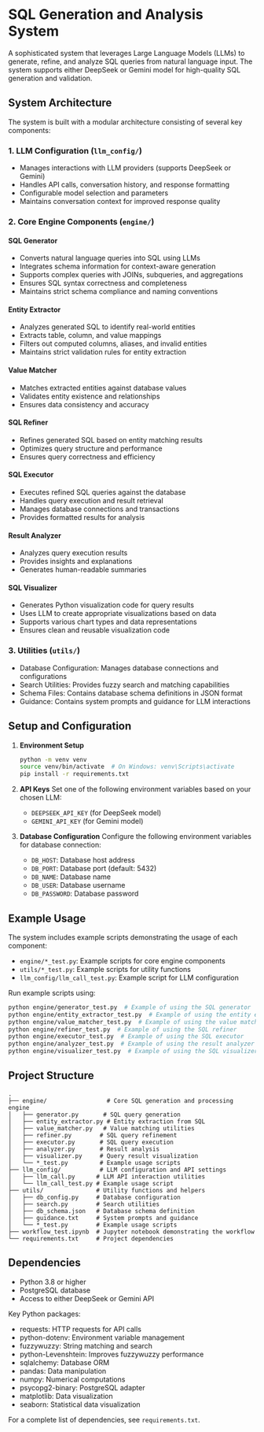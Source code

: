 # SQL Generation and Analysis System

A sophisticated system that leverages Large Language Models (LLMs) to generate, refine, and analyze SQL queries from natural language input. The system supports either DeepSeek or Gemini model for high-quality SQL generation and validation.

## System Architecture

The system is built with a modular architecture consisting of several key components:

### 1. LLM Configuration (`llm_config/`)
- Manages interactions with LLM providers (supports DeepSeek or Gemini)
- Handles API calls, conversation history, and response formatting
- Configurable model selection and parameters
- Maintains conversation context for improved response quality

### 2. Core Engine Components (`engine/`)

#### SQL Generator
- Converts natural language queries into SQL using LLMs
- Integrates schema information for context-aware generation
- Supports complex queries with JOINs, subqueries, and aggregations
- Ensures SQL syntax correctness and completeness
- Maintains strict schema compliance and naming conventions

#### Entity Extractor
- Analyzes generated SQL to identify real-world entities
- Extracts table, column, and value mappings
- Filters out computed columns, aliases, and invalid entities
- Maintains strict validation rules for entity extraction

#### Value Matcher
- Matches extracted entities against database values
- Validates entity existence and relationships
- Ensures data consistency and accuracy

#### SQL Refiner
- Refines generated SQL based on entity matching results
- Optimizes query structure and performance
- Ensures query correctness and efficiency

#### SQL Executor
- Executes refined SQL queries against the database
- Handles query execution and result retrieval
- Manages database connections and transactions
- Provides formatted results for analysis

#### Result Analyzer
- Analyzes query execution results
- Provides insights and explanations
- Generates human-readable summaries

#### SQL Visualizer
- Generates Python visualization code for query results
- Uses LLM to create appropriate visualizations based on data
- Supports various chart types and data representations
- Ensures clean and reusable visualization code

### 3. Utilities (`utils/`)
- Database Configuration: Manages database connections and configurations
- Search Utilities: Provides fuzzy search and matching capabilities
- Schema Files: Contains database schema definitions in JSON format
- Guidance: Contains system prompts and guidance for LLM interactions

## Setup and Configuration

1. **Environment Setup**
   ```bash
   python -m venv venv
   source venv/bin/activate  # On Windows: venv\Scripts\activate
   pip install -r requirements.txt
   ```

2. **API Keys**
   Set one of the following environment variables based on your chosen LLM:
   - `DEEPSEEK_API_KEY` (for DeepSeek model)
   - `GEMINI_API_KEY` (for Gemini model)

3. **Database Configuration**
   Configure the following environment variables for database connection:
   - `DB_HOST`: Database host address
   - `DB_PORT`: Database port (default: 5432)
   - `DB_NAME`: Database name
   - `DB_USER`: Database username
   - `DB_PASSWORD`: Database password

## Example Usage

The system includes example scripts demonstrating the usage of each component:
- `engine/*_test.py`: Example scripts for core engine components
- `utils/*_test.py`: Example scripts for utility functions
- `llm_config/llm_call_test.py`: Example script for LLM configuration

Run example scripts using:
```bash
python engine/generator_test.py  # Example of using the SQL generator
python engine/entity_extractor_test.py  # Example of using the entity extractor
python engine/value_matcher_test.py  # Example of using the value matcher
python engine/refiner_test.py  # Example of using the SQL refiner
python engine/executor_test.py  # Example of using the SQL executor
python engine/analyzer_test.py  # Example of using the result analyzer
python engine/visualizer_test.py  # Example of using the SQL visualizer
```

## Project Structure

```
.
├── engine/                 # Core SQL generation and processing engine
│   ├── generator.py       # SQL query generation
│   ├── entity_extractor.py # Entity extraction from SQL
│   ├── value_matcher.py   # Value matching utilities
│   ├── refiner.py        # SQL query refinement
│   ├── executor.py       # SQL query execution
│   ├── analyzer.py       # Result analysis
│   ├── visualizer.py     # Query result visualization
│   └── *_test.py         # Example usage scripts
├── llm_config/           # LLM configuration and API settings
│   ├── llm_call.py      # LLM API interaction utilities
│   └── llm_call_test.py # Example usage script
├── utils/               # Utility functions and helpers
│   ├── db_config.py     # Database configuration
│   ├── search.py        # Search utilities
│   ├── db_schema.json   # Database schema definition
│   ├── guidance.txt     # System prompts and guidance
│   └── *_test.py        # Example usage scripts
├── workflow_test.ipynb  # Jupyter notebook demonstrating the workflow
└── requirements.txt     # Project dependencies
```

## Dependencies

- Python 3.8 or higher
- PostgreSQL database
- Access to either DeepSeek or Gemini API

Key Python packages:
- requests: HTTP requests for API calls
- python-dotenv: Environment variable management
- fuzzywuzzy: String matching and search
- python-Levenshtein: Improves fuzzywuzzy performance
- sqlalchemy: Database ORM
- pandas: Data manipulation
- numpy: Numerical computations
- psycopg2-binary: PostgreSQL adapter
- matplotlib: Data visualization
- seaborn: Statistical data visualization

For a complete list of dependencies, see `requirements.txt`.